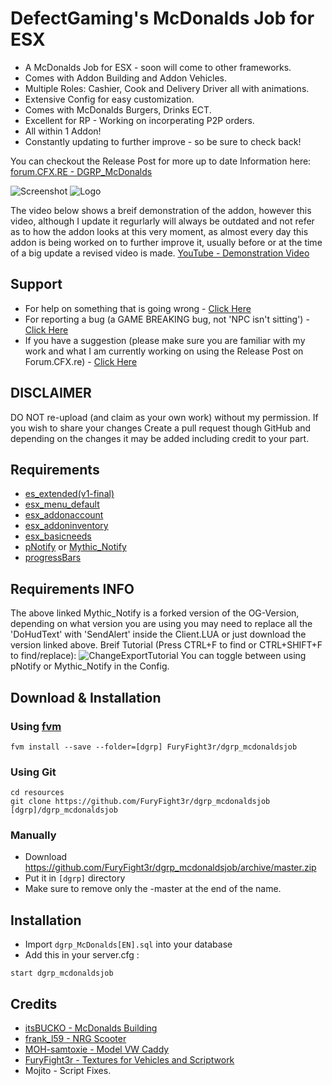 # DefectGaming's McDonalds Job for ESX
- A McDonalds Job for ESX - soon will come to other frameworks. 
- Comes with Addon Building and Addon Vehicles.
- Multiple Roles: Cashier, Cook and Delivery Driver all with animations.
- Extensive Config for easy customization.
- Comes with McDonalds Burgers, Drinks ECT.
- Excellent for RP - Working on incorperating P2P orders.
- All within 1 Addon!
- Constantly updating to further improve - so be sure to check back!

You can checkout the Release Post for more up to date Information here:
[forum.CFX.RE - DGRP_McDonalds](https://forum.cfx.re/t/release-mcdonalds-job-a-fast-food-restaurant-job-for-esx/)

![Screenshot](https://i.imgur.com/enP6tBq.png)
![Logo](https://i.imgur.com/dA1Qe1d.png)

The video below shows a breif demonstration of the addon, however this video, although I update it regurlarly will always be outdated and not refer as to how the addon looks at this very moment, as almost every day this addon is being worked on to further improve it, usually before or at the time of a big update a revised video is made.
[YouTube - Demonstration Video](https://youtu.be/WecEmBWQ5ug)

## Support
- For help on something that is going wrong - [Click Here](https://github.com/FuryFight3r/dgrp_mcdonaldsjob/issues/new?assignees=FuryFight3r&labels=help+wanted&template=help-template.md&title=%5BHELP%5D)
- For reporting a bug (a GAME BREAKING bug, not 'NPC isn't sitting') - [Click Here](https://github.com/FuryFight3r/dgrp_mcdonaldsjob/issues/new?assignees=FuryFight3r&labels=bug&template=bug-template.md&title=%5BBUG%5D)
- If you have a suggestion (please make sure you are familiar with my work and what I am currently working on using the Release Post on Forum.CFX.re) - [Click Here](https://github.com/FuryFight3r/dgrp_mcdonaldsjob/issues/new?assignees=FuryFight3r&labels=enhancement&template=suggestion-template.md&title=%5BSUGGESTION%5D)

## DISCLAIMER
DO NOT re-upload (and claim as your own work) without my permission. If you wish to share your changes Create a pull request though GitHub and depending on the changes it may be added including credit to your part.

## Requirements
- [es_extended(v1-final)](https://github.com/ESX-Org/es_extended/tree/v1-final)
- [esx_menu_default](https://github.com/ESX-Org/esx_menu_default)
- [esx_addonaccount](https://github.com/ESX-Org/esx_addonaccount)
- [esx_addoninventory](https://github.com/ESX-Org/esx_addoninventory)
- [esx_basicneeds](https://github.com/ESX-Org/esx_basicneeds)
- [pNotify](https://github.com/Nick78111/pNotify) or [Mythic_Notify](https://github.com/JayMontana36/mythic_notify)
- [progressBars](https://github.com/EthanPeacock/progressBars)

## Requirements INFO
The above linked Mythic_Notify is a forked version of the OG-Version, depending on what version you are using you may need to replace all the 'DoHudText' with 'SendAlert' inside the Client.LUA or just download the version linked above.
Breif Tutorial (Press CTRL+F to find or CTRL+SHIFT+F to find/replace):
![ChangeExportTutorial](https://i.imgur.com/8x3yPFp.gif)
You can toggle between using pNotify or Mythic_Notify in the Config.

## Download & Installation

### Using [fvm](https://github.com/qlaffont/fvm-installer)
```
fvm install --save --folder=[dgrp] FuryFight3r/dgrp_mcdonaldsjob
```

### Using Git
```
cd resources
git clone https://github.com/FuryFight3r/dgrp_mcdonaldsjob [dgrp]/dgrp_mcdonaldsjob
```

### Manually
- Download https://github.com/FuryFight3r/dgrp_mcdonaldsjob/archive/master.zip
- Put it in `[dgrp]` directory
- Make sure to remove only the -master at the end of the name.


## Installation
- Import `dgrp_McDonalds[EN].sql` into your database
- Add this in your server.cfg :

```
start dgrp_mcdonaldsjob
```

## Credits

- [itsBUCKO - McDonalds Building](https://forum.cfx.re/t/mcdonalds-ymap-remake/1064687)
- [frank_l59 - NRG Scooter](https://www.gta5-mods.com/vehicles/nrg-mc3)
- [MOH-samtoxie - Model VW Caddy](https://www.gta5-mods.com/vehicles/addon-volkswagen-caddy-pizza-delivery-danish-dansk)
- [FuryFight3r - Textures for Vehicles and Scriptwork](https://github.com/FuryFight3r/)
- Mojito - Script Fixes.

